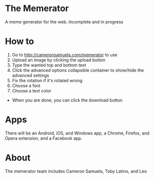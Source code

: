 # The Memerator
A meme generator for the web. Incomplete and in progress

# How to
1. Go to <http://cameronsamuels.com/memerator> to use
2. Upload an image by clicking the upload button
3. Type the wanted top and bottom text
4. Click the advanced options collapsible container to show/hide the advanced settings
5. Fix the rotation if it's rotated wrong
6. Choose a font
7. Choose a text color
- When you are done, you can click the download button

# Apps
There will be an Android, iOS, and Windows app, a Chrome, Firefox, and Opera extension, and a Facebook app.

# About
The memerator team includes Cameron Samuels, Toby Latino, and Leo
